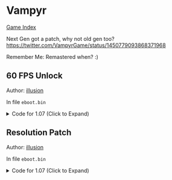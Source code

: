 # Vampyr

[Game Index](README.md#games)

Next Gen got a patch, why not old gen too? https://twitter.com/VampyrGame/status/1450779093868371968

Remember Me: Remastered when? :)

## 60 FPS Unlock

Author: [illusion](https://github.com/illusion0001)

In file `eboot.bin`

<details>
<summary>Code for 1.07 (Click to Expand)</summary>

```
0x32C3726 EB 69
```

</details>

## Resolution Patch

Author: [illusion](https://github.com/illusion0001)

In file `eboot.bin`

<details>
<summary>Code for 1.07 (Click to Expand)</summary>

```
0x3129259 48 E8 C6 1D 1B 00 90 90
0x32DB020 E9 89 50 05 00 C7 00 00 00 86 42 C5 F0 57 C9 C5 FA 10 00 C3
# 67.0f of 1920x1080 for base.
```

</details>
